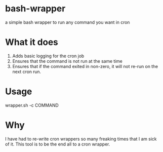 bash-wrapper
============

a simple bash wrapper to run any command you want in cron

What it does
============

1. Adds basic logging for the cron job
1. Ensures that the command is not run at the same time
1. Ensures that if the command exited in non-zero, it will not re-run on the next cron run.

Usage
=====

wrapper.sh -c COMMAND

Why
===

I have had to re-write cron wrappers so many freaking times that I am sick of it.
This tool is to be the end all to a cron wrapper. 
